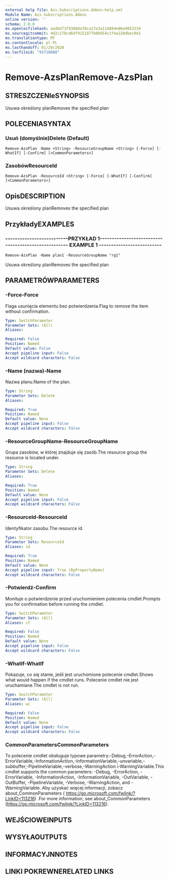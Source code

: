 ```yaml
---
external help file: Azs.Subscriptions.Admin-help.xml
Module Name: Azs.Subscriptions.Admin
online version: ''
schema: 2.0.0
ms.openlocfilehash: aa4bd73f9300daf8ca17e3a11d884e06e9852234
ms.sourcegitcommit: 4d2c178cd6df9151877b08d54c1f4a228dbec9d1
ms.translationtype: MT
ms.contentlocale: pl-PL
ms.lasthandoff: 01/29/2020
ms.locfileid: "93710688"
---
```

# <span data-ttu-id="c6c1f-101">Remove-AzsPlan</span><span class="sxs-lookup"><span data-stu-id="c6c1f-101">Remove-AzsPlan</span></span>

## <span data-ttu-id="c6c1f-102">STRESZCZENIe</span><span class="sxs-lookup"><span data-stu-id="c6c1f-102">SYNOPSIS</span></span>
<span data-ttu-id="c6c1f-103">Usuwa określony plan</span><span class="sxs-lookup"><span data-stu-id="c6c1f-103">Removes the specified plan</span></span>

## <span data-ttu-id="c6c1f-104">POLECENIA</span><span class="sxs-lookup"><span data-stu-id="c6c1f-104">SYNTAX</span></span>

### <span data-ttu-id="c6c1f-105">Usuń (domyślnie)</span><span class="sxs-lookup"><span data-stu-id="c6c1f-105">Delete (Default)</span></span>
```
Remove-AzsPlan -Name <String> -ResourceGroupName <String> [-Force] [-WhatIf] [-Confirm] [<CommonParameters>]
```

### <span data-ttu-id="c6c1f-106">Zasobów</span><span class="sxs-lookup"><span data-stu-id="c6c1f-106">ResourceId</span></span>
```
Remove-AzsPlan -ResourceId <String> [-Force] [-WhatIf] [-Confirm] [<CommonParameters>]
```

## <span data-ttu-id="c6c1f-107">Opis</span><span class="sxs-lookup"><span data-stu-id="c6c1f-107">DESCRIPTION</span></span>
<span data-ttu-id="c6c1f-108">Usuwa określony plan</span><span class="sxs-lookup"><span data-stu-id="c6c1f-108">Removes the specified plan</span></span>

## <span data-ttu-id="c6c1f-109">Przykłady</span><span class="sxs-lookup"><span data-stu-id="c6c1f-109">EXAMPLES</span></span>

### <span data-ttu-id="c6c1f-110">--------------------------PRZYKŁAD 1--------------------------</span><span class="sxs-lookup"><span data-stu-id="c6c1f-110">-------------------------- EXAMPLE 1 --------------------------</span></span>
```
Remove-AzsPlan -Name plan1 -ResourceGroupName "rg1"
```

<span data-ttu-id="c6c1f-111">Usuwa określony plan</span><span class="sxs-lookup"><span data-stu-id="c6c1f-111">Removes the specified plan</span></span>

## <span data-ttu-id="c6c1f-112">PARAMETRÓW</span><span class="sxs-lookup"><span data-stu-id="c6c1f-112">PARAMETERS</span></span>

### <span data-ttu-id="c6c1f-113">-Force</span><span class="sxs-lookup"><span data-stu-id="c6c1f-113">-Force</span></span>
<span data-ttu-id="c6c1f-114">Flaga usunięcia elementu bez potwierdzenia.</span><span class="sxs-lookup"><span data-stu-id="c6c1f-114">Flag to remove the item without confirmation.</span></span>

```yaml
Type: SwitchParameter
Parameter Sets: (All)
Aliases: 

Required: False
Position: Named
Default value: False
Accept pipeline input: False
Accept wildcard characters: False
```

### <span data-ttu-id="c6c1f-115">-Name (nazwa)</span><span class="sxs-lookup"><span data-stu-id="c6c1f-115">-Name</span></span>
<span data-ttu-id="c6c1f-116">Nazwa planu.</span><span class="sxs-lookup"><span data-stu-id="c6c1f-116">Name of the plan.</span></span>

```yaml
Type: String
Parameter Sets: Delete
Aliases: 

Required: True
Position: Named
Default value: None
Accept pipeline input: False
Accept wildcard characters: False
```

### <span data-ttu-id="c6c1f-117">-ResourceGroupName</span><span class="sxs-lookup"><span data-stu-id="c6c1f-117">-ResourceGroupName</span></span>
<span data-ttu-id="c6c1f-118">Grupa zasobów, w której znajduje się zasób.</span><span class="sxs-lookup"><span data-stu-id="c6c1f-118">The resource group the resource is located under.</span></span>

```yaml
Type: String
Parameter Sets: Delete
Aliases: 

Required: True
Position: Named
Default value: None
Accept pipeline input: False
Accept wildcard characters: False
```

### <span data-ttu-id="c6c1f-119">-ResourceId</span><span class="sxs-lookup"><span data-stu-id="c6c1f-119">-ResourceId</span></span>
<span data-ttu-id="c6c1f-120">Identyfikator zasobu.</span><span class="sxs-lookup"><span data-stu-id="c6c1f-120">The resource id.</span></span>

```yaml
Type: String
Parameter Sets: ResourceId
Aliases: id

Required: True
Position: Named
Default value: None
Accept pipeline input: True (ByPropertyName)
Accept wildcard characters: False
```

### <span data-ttu-id="c6c1f-121">-Potwierdź</span><span class="sxs-lookup"><span data-stu-id="c6c1f-121">-Confirm</span></span>
<span data-ttu-id="c6c1f-122">Monituje o potwierdzenie przed uruchomieniem polecenia cmdlet.</span><span class="sxs-lookup"><span data-stu-id="c6c1f-122">Prompts you for confirmation before running the cmdlet.</span></span>

```yaml
Type: SwitchParameter
Parameter Sets: (All)
Aliases: cf

Required: False
Position: Named
Default value: None
Accept pipeline input: False
Accept wildcard characters: False
```

### <span data-ttu-id="c6c1f-123">-WhatIf</span><span class="sxs-lookup"><span data-stu-id="c6c1f-123">-WhatIf</span></span>
<span data-ttu-id="c6c1f-124">Pokazuje, co się stanie, jeśli jest uruchomione polecenie cmdlet.</span><span class="sxs-lookup"><span data-stu-id="c6c1f-124">Shows what would happen if the cmdlet runs.</span></span>
<span data-ttu-id="c6c1f-125">Polecenie cmdlet nie jest uruchamiane.</span><span class="sxs-lookup"><span data-stu-id="c6c1f-125">The cmdlet is not run.</span></span>

```yaml
Type: SwitchParameter
Parameter Sets: (All)
Aliases: wi

Required: False
Position: Named
Default value: None
Accept pipeline input: False
Accept wildcard characters: False
```

### <span data-ttu-id="c6c1f-126">CommonParameters</span><span class="sxs-lookup"><span data-stu-id="c6c1f-126">CommonParameters</span></span>
<span data-ttu-id="c6c1f-127">To polecenie cmdlet obsługuje typowe parametry:-Debug,-ErrorAction,-ErrorVariable,-InformationAction,-InformationVariable,-unvariable,-subbuffer,-PipelineVariable,-verbose,-WarningAction i-WarningVariable.</span><span class="sxs-lookup"><span data-stu-id="c6c1f-127">This cmdlet supports the common parameters: -Debug, -ErrorAction, -ErrorVariable, -InformationAction, -InformationVariable, -OutVariable, -OutBuffer, -PipelineVariable, -Verbose, -WarningAction, and -WarningVariable.</span></span> <span data-ttu-id="c6c1f-128">Aby uzyskać więcej informacji, zobacz about_CommonParameters ( https://go.microsoft.com/fwlink/?LinkID=113216) .</span><span class="sxs-lookup"><span data-stu-id="c6c1f-128">For more information, see about_CommonParameters (https://go.microsoft.com/fwlink/?LinkID=113216).</span></span>

## <span data-ttu-id="c6c1f-129">WEJŚCIOWE</span><span class="sxs-lookup"><span data-stu-id="c6c1f-129">INPUTS</span></span>

## <span data-ttu-id="c6c1f-130">WYSYŁA</span><span class="sxs-lookup"><span data-stu-id="c6c1f-130">OUTPUTS</span></span>

## <span data-ttu-id="c6c1f-131">INFORMACYJN</span><span class="sxs-lookup"><span data-stu-id="c6c1f-131">NOTES</span></span>

## <span data-ttu-id="c6c1f-132">LINKI POKREWNE</span><span class="sxs-lookup"><span data-stu-id="c6c1f-132">RELATED LINKS</span></span>


